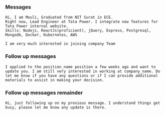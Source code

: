 ### Messages

    Hi, I am Mouli, Graduated from NIT Surat in ECE.
    Right now, Lead Engineer at Tata Power. I integrate new features for Tata Power internal website.
    Skills: Nodejs, ReactJs(proficient), jQuery, Express, Postgresql, Mongodb, Docker, Kubernetes, AWS

    I am very much interested in joining company Team

### Follow up messages

    I applied to the position_name position a few weeks ago and want to update you. I am still very interested in working at company_name. Do let me know if you have any questions or if I can provide additional materials to assist in making your decision.

### Follow up messages remainder

    Hi, just following up on my previous message. I understand things get busy, please let me know any update is there.